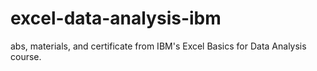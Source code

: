 # excel-data-analysis-ibm
abs, materials, and certificate from IBM's Excel Basics for Data Analysis course.
